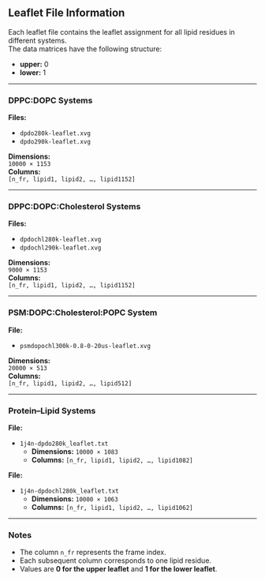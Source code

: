 ## Leaflet File Information

Each leaflet file contains the leaflet assignment for all lipid residues in different systems.  
The data matrices have the following structure:

- **upper:** 0  
- **lower:** 1  

---

### **DPPC:DOPC Systems**

**Files:**  
- `dpdo280k-leaflet.xvg`  
- `dpdo290k-leaflet.xvg`  

**Dimensions:**  
`10000 × 1153`  
**Columns:**  
`[n_fr, lipid1, lipid2, …, lipid1152]`

---

### **DPPC:DOPC:Cholesterol Systems**

**Files:**  
- `dpdochl280k-leaflet.xvg`  
- `dpdochl290k-leaflet.xvg`  

**Dimensions:**  
`9000 × 1153`  
**Columns:**  
`[n_fr, lipid1, lipid2, …, lipid1152]`

---

### **PSM:DOPC:Cholesterol:POPC System**

**File:**  
- `psmdopochl300k-0.8-0-20us-leaflet.xvg`  

**Dimensions:**  
`20000 × 513`  
**Columns:**  
`[n_fr, lipid1, lipid2, …, lipid512]`

---

### **Protein–Lipid Systems**

**File:**  
- `1j4n-dpdo280k_leaflet.txt`  
  - **Dimensions:** `10000 × 1083`  
  - **Columns:** `[n_fr, lipid1, lipid2, …, lipid1082]`

**File:**  
- `1j4n-dpdochl280k_leaflet.txt`  
  - **Dimensions:** `10000 × 1063`  
  - **Columns:** `[n_fr, lipid1, lipid2, …, lipid1062]`

---

### **Notes**
- The column `n_fr` represents the frame index.  
- Each subsequent column corresponds to one lipid residue.  
- Values are **0 for the upper leaflet** and **1 for the lower leaflet**.
